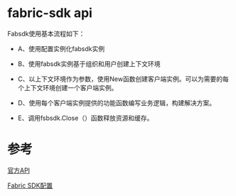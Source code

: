 # fabric-sdk api

Fabsdk使用基本流程如下：

* A、使用配置实例化fabsdk实例

* B、使用fabsdk实例基于组织和用户创建上下文环境

* C、以上下文环境作为参数，使用New函数创建客户端实例。可以为需要的每个上下文环境创建一个客户端实例。

* D、使用每个客户端实例提供的功能函数编写业务逻辑，构建解决方案。

* E、调用fsbsdk.Close（）函数释放资源和缓存。




# 参考

[官方API](https://godoc.org/github.com/hyperledger/fabric-sdk-go/pkg/fabsdk)

[Fabric SDK配置](https://cloud.tencent.com/info/c8da23c2b40acf91744b3ae7d8eb503b.html)


























